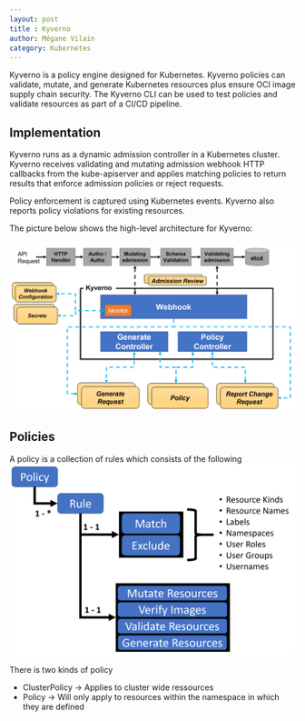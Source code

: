 ```yaml
---
layout: post
title : Kyverno
author: Mégane Vilain
category: Kubernetes
---
```


Kyverno is a policy engine designed for Kubernetes.
Kyverno policies can validate, mutate, and generate Kubernetes resources plus ensure OCI image supply chain security. The Kyverno CLI can be used to test policies and validate resources as part of a CI/CD pipeline.

## Implementation
Kyverno runs as a dynamic admission controller in a Kubernetes cluster. Kyverno receives validating and mutating admission webhook HTTP callbacks from the kube-apiserver and applies matching policies to return results that enforce admission policies or reject requests.

Policy enforcement is captured using Kubernetes events. Kyverno also reports policy violations for existing resources.

The picture below shows the high-level architecture for Kyverno:

![image tooltip here](/assets/images/kyverno-architecture.png)

## Policies

A policy is a collection of rules which consists of the following
![image tooltip here](/assets/images/kyverno-policy-structure.png)


There is two kinds of policy

- ClusterPolicy -> Applies to cluster wide ressources
- Policy  -> Will only apply to resources within the namespace in which they are defined